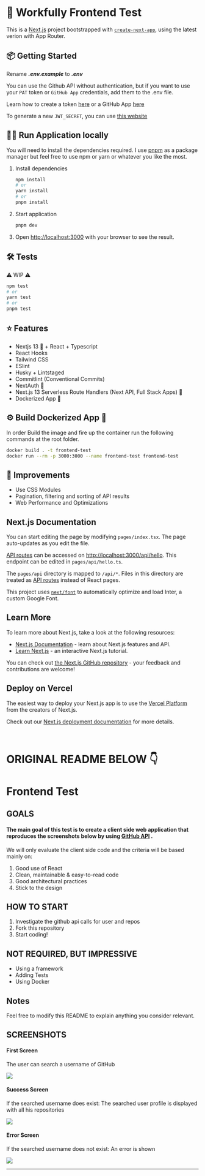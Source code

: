 
# 🚀 Workfully Frontend Test

This is a [Next.js](https://nextjs.org/) project bootstrapped with [`create-next-app`](https://github.com/vercel/next.js/tree/canary/packages/create-next-app), using the latest verion with App Router. 

## 📦 Getting Started


Rename **_.env.example_** to **_.env_**

You can use the Github API without authentication, but if you want to use your `PAT` token or `GitHub App` credentials, add them to the .env file. 

Learn how to create a token [here](https://docs.github.com/en/authentication/keeping-your-account-and-data-secure/creating-a-personal-access-token) or a GitHub App [here](https://docs.github.com/en/apps/creating-github-apps/registering-a-github-app/registering-a-github-app) 

To generate a new `JWT_SECRET`, you can use [this website](https://generate-secret.vercel.app/32)


## 🧑‍💻 Run Application locally

You will need to install the dependencies required. I use [pnpm](https://github.com/pnpm/pnpm) as a package manager but feel free to use npm or yarn or whatever you like the most. 

 


1. Install dependencies
    ```bash
    npm install
    # or
    yarn install
    # or
    pnpm install
    ```

2. Start application
    ```bash
    pnpm dev
    ```
3. Open [http://localhost:3000](http://localhost:3000) with your browser to see the result.

## 🛠️ Tests

⚠️ WIP ⚠️

```bash
npm test
# or
yarn test
# or
pnpm test
```
    


## ⭐️ Features

- Nextjs 13 🎁 + React + Typescript 
- React Hooks
- Tailwind CSS
- ESlint
- Husky + Lintstaged
- Commitlint (Conventional Commits)
- NextAuth 🎁
- Next.js 13 Serverless Route Handlers (Next API, Full Stack Apps) 🎁
- Dockerized App 🎁


## ⚙️ Build Dockerized App 🎁

In order Build the image and fire up the container run the following commands at the root folder.

```bash
docker build . -t frontend-test
docker run --rm -p 3000:3000 --name frontend-test frontend-test
```

## 🤔 Improvements
- Use CSS Modules
- Pagination, filtering and sorting of API results
- Web Performance and Optimizations



## Next.js Documentation
You can start editing the page by modifying `pages/index.tsx`. The page auto-updates as you edit the file.

[API routes](https://nextjs.org/docs/api-routes/introduction) can be accessed on [http://localhost:3000/api/hello](http://localhost:3000/api/hello). This endpoint can be edited in `pages/api/hello.ts`.

The `pages/api` directory is mapped to `/api/*`. Files in this directory are treated as [API routes](https://nextjs.org/docs/api-routes/introduction) instead of React pages.

This project uses [`next/font`](https://nextjs.org/docs/basic-features/font-optimization) to automatically optimize and load Inter, a custom Google Font.

## Learn More

To learn more about Next.js, take a look at the following resources:

- [Next.js Documentation](https://nextjs.org/docs) - learn about Next.js features and API.
- [Learn Next.js](https://nextjs.org/learn) - an interactive Next.js tutorial.

You can check out [the Next.js GitHub repository](https://github.com/vercel/next.js/) - your feedback and contributions are welcome!

## Deploy on Vercel

The easiest way to deploy your Next.js app is to use the [Vercel Platform](https://vercel.com/new?utm_medium=default-template&filter=next.js&utm_source=create-next-app&utm_campaign=create-next-app-readme) from the creators of Next.js.

Check out our [Next.js deployment documentation](https://nextjs.org/docs/deployment) for more details.

<br>

# ORIGINAL README BELOW 👇

# Frontend Test

## GOALS


#### The main goal of this test is to create a client side web application that reproduces the screenshots below by using [GitHub API](https://developer.github.com/v3/) .

We will only evaluate the client side code and the criteria will be based mainly on:

1. Good use of React
2. Clean, maintainable & easy-to-read code
3. Good architectural practices
4. Stick to the design

## HOW TO START

1. Investigate the github api calls for user and repos
2. Fork this repository
3. Start coding!

## NOT REQUIRED, BUT IMPRESSIVE

- Using a framework
- Adding Tests
- Using Docker

## Notes

Feel free to modify this README to explain anything you consider relevant.

## SCREENSHOTS

#### First Screen

The user can search a username of GitHub

![](https://github.com/Workfully-github/frontend-test/blob/main/images/First-Screen.png)

#### Success Screen

If the searched username does exist: The searched user profile is displayed with all his repositories

![](https://github.com/Workfully-github/frontend-test/blob/main/images/Success-screen.png)

#### Error Screen

If the searched username does not exist: An error is shown

![](https://github.com/Workfully-github/frontend-test/blob/main/images/Error-screen.png)

___
<br>
